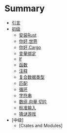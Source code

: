 # Summary


* [引言](README.md)
* [初级](basics/README.md)
   * [安装Rust](basics/install_rust.md)
   * [你好,世界](basics/helloWorld.md)
   * [你好,Cargo](basics/hello_Cargo.md)
   * [变量绑定](basics/variable_binding.md)
   * [If](basics/if.md)
   * [函数](basics/fun.md)
   * [注释](basics/comments.md)
   * [复合数据类型](basics/compound.md)
   * [匹配](basics/match.md)
   * [循环](basics/loop.md)
   * [字符串](basics/string.md)
   * [数组,向量,切片](basics/avs.md)
   * [标准输入](basics/sinput.md)
   * [猜谜游戏](basics/game.md)
* [中级]
   * [Crates and Modules]


	
